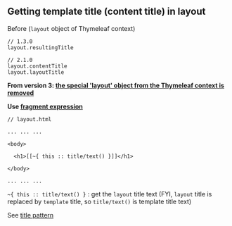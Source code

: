 ## Getting template title (content title) in layout
Before (`layout` object of Thymeleaf context)
```
// 1.3.0
layout.resultingTitle

// 2.1.0
layout.contentTitle
layout.layoutTitle
```
**From version 3: [the special 'layout' object from the Thymeleaf context is removed](https://github.com/ultraq/thymeleaf-layout-dialect/issues/147)**    

**Use [fragment expression](https://github.com/thymeleaf/thymeleaf/issues/451)**
```
// layout.html

... ... ...

<body>

  <h1>[[~{ this :: title/text() }]]</h1>
  
</body>

... ... ...
```
`~{ this :: title/text() }` : get the `layout` title text (FYI, `layout` title is replaced by `template` title, so  `title/text()` is template title text)


See [title pattern](https://ultraq.github.io/thymeleaf-layout-dialect/Examples.html#configuring-your-title)
